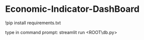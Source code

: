# Economic-Indicator-DashBoard

!pip install requirements.txt

type in command prompt:
streamlit run <ROOT\db.py>
